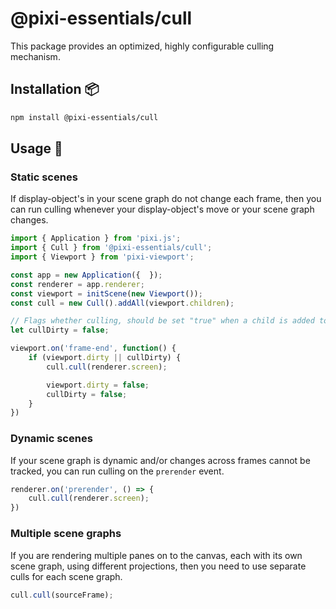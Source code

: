 # @pixi-essentials/cull

This package provides an optimized, highly configurable culling mechanism.

## Installation :package:

```bash
npm install @pixi-essentials/cull
```

## Usage :page_facing_up:

### Static scenes

If display-object's in your scene graph do not change each frame, then you can run culling whenever
your display-object's move or your scene graph changes.

```ts
import { Application } from 'pixi.js';
import { Cull } from '@pixi-essentials/cull';
import { Viewport } from 'pixi-viewport';

const app = new Application({  });
const renderer = app.renderer;
const viewport = initScene(new Viewport());
const cull = new Cull().addAll(viewport.children);

// Flags whether culling, should be set "true" when a child is added to the viewport's subtree.
let cullDirty = false;

viewport.on('frame-end', function() {
    if (viewport.dirty || cullDirty) {
        cull.cull(renderer.screen);

        viewport.dirty = false;
        cullDirty = false;
    }
})
```

### Dynamic scenes

If your scene graph is dynamic and/or changes across frames cannot be tracked, you can run culling
on the `prerender` event.

```ts
renderer.on('prerender', () => {
    cull.cull(renderer.screen);
})
```

### Multiple scene graphs

If you are rendering multiple panes on to the canvas, each with its own scene graph, using different
projections, then you need to use separate culls for each scene graph.

```ts
cull.cull(sourceFrame);
```
